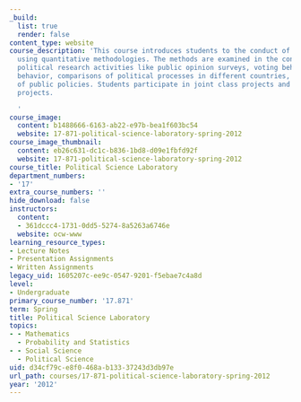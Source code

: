 ```yaml
---
_build:
  list: true
  render: false
content_type: website
course_description: 'This course introduces students to the conduct of political research
  using quantitative methodologies. The methods are examined in the context of specific
  political research activities like public opinion surveys, voting behavior, Congressional
  behavior, comparisons of political processes in different countries, and the evaluation
  of public policies. Students participate in joint class projects and conduct individual
  projects.

  '
course_image:
  content: b1488666-6163-ab22-e97b-bea1f603bc54
  website: 17-871-political-science-laboratory-spring-2012
course_image_thumbnail:
  content: eb26c631-dc1c-b836-1bd8-d09e1fbfd92f
  website: 17-871-political-science-laboratory-spring-2012
course_title: Political Science Laboratory
department_numbers:
- '17'
extra_course_numbers: ''
hide_download: false
instructors:
  content:
  - 361dccc4-1731-0dd5-5274-8a5263a6746e
  website: ocw-www
learning_resource_types:
- Lecture Notes
- Presentation Assignments
- Written Assignments
legacy_uid: 1605207c-ee9c-0547-9201-f5ebae7c4a8d
level:
- Undergraduate
primary_course_number: '17.871'
term: Spring
title: Political Science Laboratory
topics:
- - Mathematics
  - Probability and Statistics
- - Social Science
  - Political Science
uid: d34cf79c-e8f0-468a-b133-37243d3db97e
url_path: courses/17-871-political-science-laboratory-spring-2012
year: '2012'
---
```

